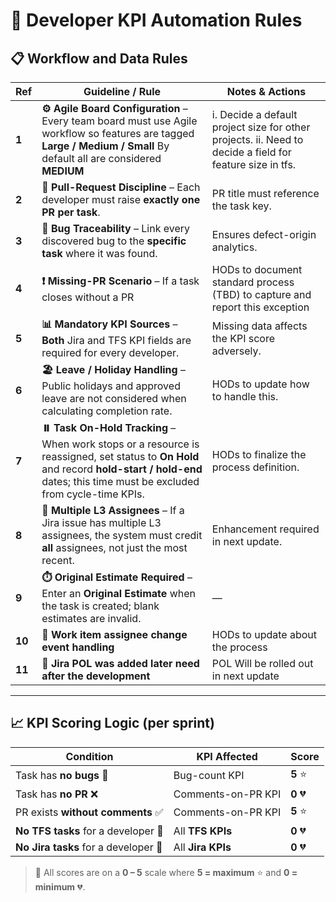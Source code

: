 # 🚀 Developer KPI Automation Rules  

## 📋 Workflow and Data Rules

| Ref | Guideline / Rule | Notes & Actions |
|-----|------------------|-----------------|
| **1** | **⚙️ Agile Board Configuration** – Every team board must use Agile workflow so features are tagged **Large / Medium / Small** By default all are considered **MEDIUM**| i. Decide a default project size for other projects. ii. Need to decide a field for feature size in tfs. |
| **2** | **🔀 Pull-Request Discipline** – Each developer must raise **exactly one PR per task**. | PR title must reference the task key. |
| **3** | **🐛 Bug Traceability** – Link every discovered bug to the **specific task** where it was found. | Ensures defect-origin analytics. |
| **4** | **❗ Missing-PR Scenario** – If a task closes without a PR  | HODs to document standard process (TBD) to capture and report this exception |
| **5** | **📊 Mandatory KPI Sources** – **Both** Jira and TFS KPI fields are required for every developer. | Missing data affects the KPI score adversely. |
| **6** | **🏖️ Leave / Holiday Handling** – Public holidays and approved leave are not considered when calculating completion rate. | HODs to update how to handle this. |
| **7** | **⏸️ Task On-Hold Tracking** – When work stops or a resource is reassigned, set status to **On Hold** and record **hold-start / hold-end** dates; this time must be excluded from cycle-time KPIs. | HODs to finalize the process definition. |
| **8** | **👥 Multiple L3 Assignees** – If a Jira issue has multiple L3 assignees, the system must credit **all** assignees, not just the most recent. | Enhancement required in next update. |
| **9** | **⏱️ Original Estimate Required** – Enter an **Original Estimate** when the task is created; blank estimates are invalid. | — |
| **10** | **🔄 Work item assignee change event handling**| HODs to update about the process|
| **11** | **📝 Jira POL was added later need after the development** | POL Will be rolled out in next update|

---

## 📈 KPI Scoring Logic (per sprint)

| Condition | KPI Affected | Score |
|-----------|--------------|-------|
| Task has **no bugs** 🎯 | Bug-count KPI | **5** ⭐ |
| Task has **no PR** ❌ | Comments-on-PR KPI | **0** 💔 |
| PR exists **without comments** ✅ | Comments-on-PR KPI | **5** ⭐ |
| **No TFS tasks** for a developer 🚫 | All **TFS KPIs** | **0** 💔 |
| **No Jira tasks** for a developer 🚫 | All **Jira KPIs** | **0** 💔 |

> 📌 All scores are on a **0 – 5** scale where **5 = maximum** ⭐ and **0 = minimum** 💔.
